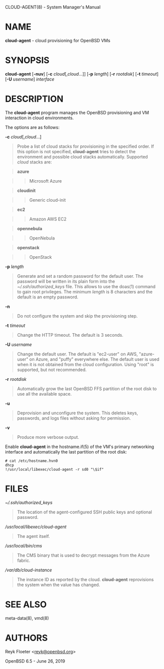 CLOUD-AGENT(8) - System Manager's Manual

# NAME

**cloud-agent** - cloud provisioning for OpenBSD VMs

# SYNOPSIS

**cloud-agent**
\[**-nuv**]
\[**-c**&nbsp;*cloud*\[,*cloud*...]]
\[**-p**&nbsp;*length*]
\[**-r**&nbsp;*rootdisk*]
\[**-t**&nbsp;*timeout*]
\[**-U**&nbsp;*username*]
*interface*

# DESCRIPTION

The
**cloud-agent**
program manages the OpenBSD provisioning and VM interaction in cloud
environments.

The options are as follows:

**-c** *cloud*\[,*cloud*...]

> Probe a list of cloud stacks for provisioning in the specified order.
> If this option is not specified,
> **cloud-agent**
> tries to detect the environment and possible cloud stacks automatically.
> Supported
> *cloud*
> stacks are:

> **azure**

> > Microsoft Azure

> **cloudinit**

> > Generic cloud-init

> **ec2**

> > Amazon AWS EC2

> **opennebula**

> > OpenNebula

> **openstack**

> > OpenStack

**-p** *length*

> Generate and set a random password for the default user.
> The password will be written in its plain form into the
> *~/.ssh/authorized\_keys*
> file.
> This allows to use the
> doas(1)
> command to gain root privileges.
> The minimum
> *length*
> is 8 characters and the default is an empty password.

**-n**

> Do not configure the system and skip the provisioning step.

**-t** *timeout*

> Change the HTTP timeout.
> The default is 3 seconds.

**-U** *username*

> Change the default user.
> The default is
> "ec2-user"
> on AWS,
> "azure-user"
> on Azure, and
> "puffy"
> everywhere else.
> The default user is used when it is not obtained from the cloud
> configuration.
> Using
> "root"
> is supported, but not recommended.

**-r** *rootdisk*

> Automatically grow the last
> OpenBSD
> FFS partition of the root disk to use all the available space.

**-u**

> Deprovision and unconfigure the system.
> This deletes keys, passwords, and logs files without asking for permission.

**-v**

> Produce more verbose output.

Enable
**cloud-agent**
in the
hostname.if(5)
of the VM's primary networking interface and automatically the last
partition of the root disk:

	# cat /etc/hostname.hvn0
	dhcp
	!/usr/local/libexec/cloud-agent -r sd0 "\$if"

# FILES

*~/.ssh/authorized\_keys*

> The location of the agent-configured SSH public keys and optional password.

*/usr/local/libexec/cloud-agent*

> The agent itself.

*/usr/local/bin/cms*

> The CMS binary that is used to decrypt messages from the Azure fabric.

*/var/db/cloud-instance*

> The instance ID as reported by the cloud.
> **cloud-agent**
> reprovisions the system when the value has changed.

# SEE ALSO

meta-data(8),
vmd(8)

# AUTHORS

Reyk Floeter &lt;[reyk@openbsd.org](mailto:reyk@openbsd.org)&gt;

OpenBSD 6.5 - June 26, 2019
